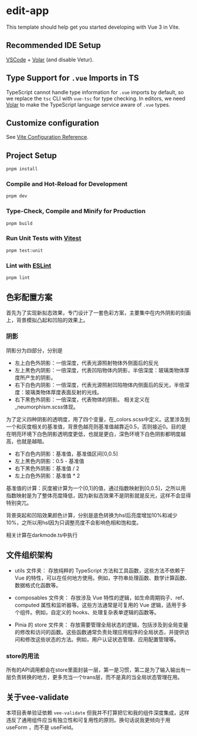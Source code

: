 # edit-app

This template should help get you started developing with Vue 3 in Vite.

## Recommended IDE Setup

[VSCode](https://code.visualstudio.com/) + [Volar](https://marketplace.visualstudio.com/items?itemName=Vue.volar) (and disable Vetur).

## Type Support for `.vue` Imports in TS

TypeScript cannot handle type information for `.vue` imports by default, so we replace the `tsc` CLI with `vue-tsc` for type checking. In editors, we need [Volar](https://marketplace.visualstudio.com/items?itemName=Vue.volar) to make the TypeScript language service aware of `.vue` types.

## Customize configuration

See [Vite Configuration Reference](https://vitejs.dev/config/).

## Project Setup

```sh
pnpm install
```

### Compile and Hot-Reload for Development

```sh
pnpm dev
```

### Type-Check, Compile and Minify for Production

```sh
pnpm build
```

### Run Unit Tests with [Vitest](https://vitest.dev/)

```sh
pnpm test:unit
```

### Lint with [ESLint](https://eslint.org/)

```sh
pnpm lint
```

## 色彩配置方案

首先为了实现新拟态效果，专门设计了一套色彩方案，主要集中在内外阴影的刻画上，背景模拟凸起和凹陷的效果上。

### 阴影
阴影分为四部分，分别是
- 左上白色外阴影：一倍深度，代表光源照射物体外侧面后的反光
- 左上黑色内阴影：一倍深度，代表凹陷物体内阴影，半倍深度：玻璃类物体厚度所产生的阴影。
- 右下白色内阴影：一倍深度，代表光源照射凹陷物体内侧面后的反光，半倍深度：玻璃类物体厚度表面反射的光线。
- 右下黑色外阴影：一倍深度，代表物体的阴影。
相关定义在_neumorphism.scss体现。

为了定义四种阴影的透明度，用了四个变量，在_colors.scss中定义。这里涉及到一个和灰度相关的基准值，背景色越亮则基准值越靠近0.5，否则接近0。目的是在明亮环境下白色阴影透明度更低，也就是更白，深色环境下白色阴影都明度越高，也就是越暗。
- 右下白色内阴影：基准值，基准值区间[0,0.5]
- 左上黑色内阴影：0.5 - 基准值
- 右下黑色外阴影：基准值 / 2
- 左上白色外阴影：基准值 * 2

基准值的计算：灰度被计算为一个[0,1]的值，通过指数映射到[0,0.5]，之所以用指数映射是为了整体亮度降低，因为新拟态效果不是阴影就是反光，这样不会显得特别突兀。

背景突起和凹陷效果颜色计算，分别是底色转换为hsl后亮度增加10%和减少10%，之所以用hsl因为只调整亮度不会影响色相和饱和度。

相关计算在darkmode.ts中执行

## 文件组织架构

- utils 文件夹：
存放纯粹的 TypeScript 方法和工具函数，这些方法不依赖于 Vue 的特性，可以在任何地方使用。例如，字符串处理函数、数学计算函数、数据格式化函数等。

- composables 文件夹：
存放涉及 Vue 特性的逻辑，如生命周期钩子、ref、computed 属性和监听器等。这些方法通常是可复用的 Vue 逻辑，适用于多个组件。例如，自定义的 hooks、处理复杂表单逻辑的函数等。

- Pinia 的 store 文件夹：
存放需要管理全局状态的逻辑，包括涉及到全局变量的修改和访问的函数。这些函数通常负责处理应用程序的全局状态，并提供访问和修改这些状态的方法。例如，用户认证状态管理、应用配置管理等。

### store的用法
所有的API调用都会在store里面封装一层，第一是习惯，第二是为了输入输出有一层负责转换的地方，更多充当一个trans层，而不是真的当全局状态管理在用。

## 关于vee-validate
本项目表单验证依赖 `vee-validate` 但我并不打算把它和我的组件深度集成，这样违反了通用组件应当有独立性和可复用性的原则。换句话说我更倾向于用 useForm ，而不是 useField。